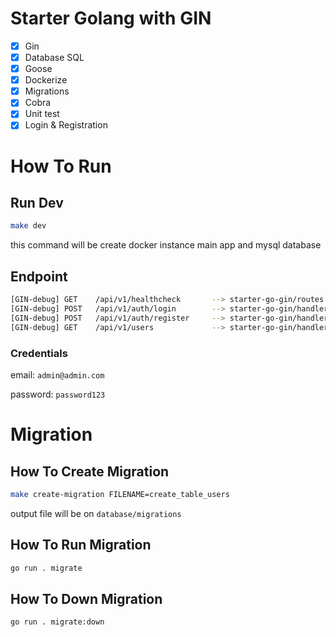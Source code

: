 # **Starter Golang with GIN**

- [x] Gin
- [x] Database SQL
- [x] Goose
- [x] Dockerize
- [x] Migrations
- [x] Cobra
- [x] Unit test
- [x] Login & Registration

# **How To Run**

## **Run Dev**

```bash
make dev
```

this command will be create docker instance main app and mysql database

## **Endpoint**

```bash
[GIN-debug] GET    /api/v1/healthcheck       --> starter-go-gin/routes.SetUp.func1 (3 handlers)
[GIN-debug] POST   /api/v1/auth/login        --> starter-go-gin/handlers.(*AuthHandler).Login-fm (3 handlers)
[GIN-debug] POST   /api/v1/auth/register     --> starter-go-gin/handlers.(*AuthHandler).Register-fm (3 handlers)
[GIN-debug] GET    /api/v1/users             --> starter-go-gin/handlers.(*UserHandler).List-fm (3 handlers)
```

### **Credentials**

email: `admin@admin.com`

password: `password123`


# **Migration**

## **How To Create Migration**

```bash
make create-migration FILENAME=create_table_users
```

output file will be on `database/migrations`

## **How To Run Migration**

```bash
go run . migrate
```

## **How To Down Migration**

```bash
go run . migrate:down
```